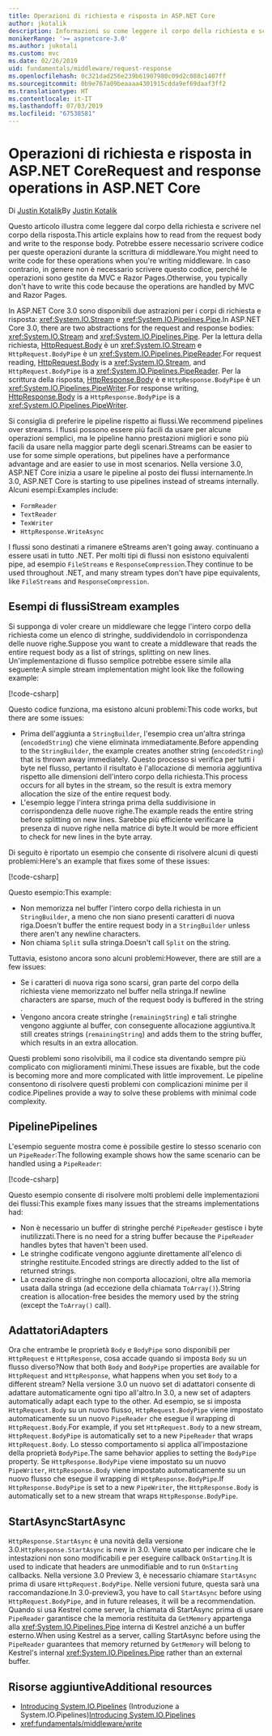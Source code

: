 ```yaml
---
title: Operazioni di richiesta e risposta in ASP.NET Core
author: jkotalik
description: Informazioni su come leggere il corpo della richiesta e scrivere il corpo della risposta in ASP.NET Core.
monikerRange: '>= aspnetcore-3.0'
ms.author: jukotali
ms.custom: mvc
ms.date: 02/26/2019
uid: fundamentals/middleware/request-response
ms.openlocfilehash: 0c321dad256e239b61907980c09d2c088c1407ff
ms.sourcegitcommit: 0b9e767a09beaaaa4301915cdda9ef69daaf3ff2
ms.translationtype: HT
ms.contentlocale: it-IT
ms.lasthandoff: 07/03/2019
ms.locfileid: "67538581"
---
```

# <a name="request-and-response-operations-in-aspnet-core"></a><span data-ttu-id="b1e07-103">Operazioni di richiesta e risposta in ASP.NET Core</span><span class="sxs-lookup"><span data-stu-id="b1e07-103">Request and response operations in ASP.NET Core</span></span>

<span data-ttu-id="b1e07-104">Di [Justin Kotalik](https://github.com/jkotalik)</span><span class="sxs-lookup"><span data-stu-id="b1e07-104">By [Justin Kotalik](https://github.com/jkotalik)</span></span>

<span data-ttu-id="b1e07-105">Questo articolo illustra come leggere dal corpo della richiesta e scrivere nel corpo della risposta.</span><span class="sxs-lookup"><span data-stu-id="b1e07-105">This article explains how to read from the request body and write to the response body.</span></span> <span data-ttu-id="b1e07-106">Potrebbe essere necessario scrivere codice per queste operazioni durante la scrittura di middleware.</span><span class="sxs-lookup"><span data-stu-id="b1e07-106">You might need to write code for these operations when you're writing middleware.</span></span> <span data-ttu-id="b1e07-107">In caso contrario, in genere non è necessario scrivere questo codice, perché le operazioni sono gestite da MVC e Razor Pages.</span><span class="sxs-lookup"><span data-stu-id="b1e07-107">Otherwise, you typically don't have to write this code because the operations are handled by MVC and Razor Pages.</span></span>

<span data-ttu-id="b1e07-108">In ASP.NET Core 3.0 sono disponibili due astrazioni per i corpi di richiesta e risposta: <xref:System.IO.Stream> e <xref:System.IO.Pipelines.Pipe>.</span><span class="sxs-lookup"><span data-stu-id="b1e07-108">In ASP.NET Core 3.0, there are two abstractions for the request and response bodies: <xref:System.IO.Stream> and <xref:System.IO.Pipelines.Pipe>.</span></span> <span data-ttu-id="b1e07-109">Per la lettura della richiesta, [HttpRequest.Body](xref:Microsoft.AspNetCore.Http.HttpRequest.Body) è un <xref:System.IO.Stream> e `HttpRequest.BodyPipe` è un <xref:System.IO.Pipelines.PipeReader>.</span><span class="sxs-lookup"><span data-stu-id="b1e07-109">For request reading, [HttpRequest.Body](xref:Microsoft.AspNetCore.Http.HttpRequest.Body) is a <xref:System.IO.Stream>, and `HttpRequest.BodyPipe` is a <xref:System.IO.Pipelines.PipeReader>.</span></span> <span data-ttu-id="b1e07-110">Per la scrittura della risposta, [HttpResponse.Body](xref:Microsoft.AspNetCore.Http.HttpResponse.Body) è e `HttpResponse.BodyPipe` è un <xref:System.IO.Pipelines.PipeWriter>.</span><span class="sxs-lookup"><span data-stu-id="b1e07-110">For response writing, [HttpResponse.Body](xref:Microsoft.AspNetCore.Http.HttpResponse.Body) is a `HttpResponse.BodyPipe` is a <xref:System.IO.Pipelines.PipeWriter>.</span></span>

<span data-ttu-id="b1e07-111">Si consiglia di preferire le pipeline rispetto ai flussi.</span><span class="sxs-lookup"><span data-stu-id="b1e07-111">We recommend pipelines over streams.</span></span> <span data-ttu-id="b1e07-112">I flussi possono essere più facili da usare per alcune operazioni semplici, ma le pipeline hanno prestazioni migliori e sono più facili da usare nella maggior parte degli scenari.</span><span class="sxs-lookup"><span data-stu-id="b1e07-112">Streams can be easier to use for some simple operations, but pipelines have a performance advantage and are easier to use in most scenarios.</span></span> <span data-ttu-id="b1e07-113">Nella versione 3.0, ASP.NET Core inizia a usare le pipeline al posto dei flussi internamente.</span><span class="sxs-lookup"><span data-stu-id="b1e07-113">In 3.0, ASP.NET Core is starting to use pipelines instead of streams internally.</span></span> <span data-ttu-id="b1e07-114">Alcuni esempi:</span><span class="sxs-lookup"><span data-stu-id="b1e07-114">Examples include:</span></span>

- `FormReader`
- `TextReader`
- `TexWriter`
- `HttpResponse.WriteAsync`

<span data-ttu-id="b1e07-115">I flussi sono destinati a rimanere e</span><span class="sxs-lookup"><span data-stu-id="b1e07-115">Streams aren't going away.</span></span> <span data-ttu-id="b1e07-116">continuano a essere usati in tutto .NET. Per molti tipi di flussi non esistono equivalenti pipe, ad esempio `FileStreams` e `ResponseCompression`.</span><span class="sxs-lookup"><span data-stu-id="b1e07-116">They continue to be used throughout .NET, and many stream types don't have pipe equivalents, like `FileStreams` and `ResponseCompression`.</span></span>

## <a name="stream-examples"></a><span data-ttu-id="b1e07-117">Esempi di flussi</span><span class="sxs-lookup"><span data-stu-id="b1e07-117">Stream examples</span></span>

<span data-ttu-id="b1e07-118">Si supponga di voler creare un middleware che legge l'intero corpo della richiesta come un elenco di stringhe, suddividendolo in corrispondenza delle nuove righe.</span><span class="sxs-lookup"><span data-stu-id="b1e07-118">Suppose you want to create a middleware that reads the entire request body as a list of strings, splitting on new lines.</span></span> <span data-ttu-id="b1e07-119">Un'implementazione di flusso semplice potrebbe essere simile alla seguente:</span><span class="sxs-lookup"><span data-stu-id="b1e07-119">A simple stream implementation might look like the following example:</span></span>

[!code-csharp[](request-response/samples/3.x/RequestResponseSample/Startup.cs?name=GetListOfStringsFromStream)]

<span data-ttu-id="b1e07-120">Questo codice funziona, ma esistono alcuni problemi:</span><span class="sxs-lookup"><span data-stu-id="b1e07-120">This code works, but there are some issues:</span></span>

- <span data-ttu-id="b1e07-121">Prima dell'aggiunta a `StringBuilder`, l'esempio crea un'altra stringa (`encodedString`) che viene eliminata immediatamente.</span><span class="sxs-lookup"><span data-stu-id="b1e07-121">Before appending to the `StringBuilder`, the example creates another string (`encodedString`) that is thrown away immediately.</span></span> <span data-ttu-id="b1e07-122">Questo processo si verifica per tutti i byte nel flusso, pertanto il risultato è l'allocazione di memoria aggiuntiva rispetto alle dimensioni dell'intero corpo della richiesta.</span><span class="sxs-lookup"><span data-stu-id="b1e07-122">This process occurs for all bytes in the stream, so the result is extra memory allocation the size of the entire request body.</span></span>
- <span data-ttu-id="b1e07-123">L'esempio legge l'intera stringa prima della suddivisione in corrispondenza delle nuove righe.</span><span class="sxs-lookup"><span data-stu-id="b1e07-123">The example reads the entire string before splitting on new lines.</span></span> <span data-ttu-id="b1e07-124">Sarebbe più efficiente verificare la presenza di nuove righe nella matrice di byte.</span><span class="sxs-lookup"><span data-stu-id="b1e07-124">It would be more efficient to check for new lines in the byte array.</span></span>

<span data-ttu-id="b1e07-125">Di seguito è riportato un esempio che consente di risolvere alcuni di questi problemi:</span><span class="sxs-lookup"><span data-stu-id="b1e07-125">Here's an example that fixes some of these issues:</span></span>

[!code-csharp[](request-response/samples/3.x/RequestResponseSample/Startup.cs?name=GetListOfStringsFromStreamMoreEfficient)]

<span data-ttu-id="b1e07-126">Questo esempio:</span><span class="sxs-lookup"><span data-stu-id="b1e07-126">This example:</span></span>

- <span data-ttu-id="b1e07-127">Non memorizza nel buffer l'intero corpo della richiesta in un `StringBuilder`, a meno che non siano presenti caratteri di nuova riga.</span><span class="sxs-lookup"><span data-stu-id="b1e07-127">Doesn't buffer the entire request body in a `StringBuilder` unless there aren't any newline characters.</span></span>
- <span data-ttu-id="b1e07-128">Non chiama `Split` sulla stringa.</span><span class="sxs-lookup"><span data-stu-id="b1e07-128">Doesn't call `Split` on the string.</span></span>

<span data-ttu-id="b1e07-129">Tuttavia, esistono ancora sono alcuni problemi:</span><span class="sxs-lookup"><span data-stu-id="b1e07-129">However, there are still are a few issues:</span></span>

- <span data-ttu-id="b1e07-130">Se i caratteri di nuova riga sono scarsi, gran parte del corpo della richiesta viene memorizzato nel buffer nella stringa.</span><span class="sxs-lookup"><span data-stu-id="b1e07-130">If newline characters are sparse, much of the request body is buffered in the string .</span></span>
- <span data-ttu-id="b1e07-131">Vengono ancora create stringhe (`remainingString`) e tali stringhe vengono aggiunte al buffer, con conseguente allocazione aggiuntiva.</span><span class="sxs-lookup"><span data-stu-id="b1e07-131">It still creates strings (`remainingString`) and adds them to the string buffer, which results in an extra allocation.</span></span>

<span data-ttu-id="b1e07-132">Questi problemi sono risolvibili, ma il codice sta diventando sempre più complicato con miglioramenti minimi.</span><span class="sxs-lookup"><span data-stu-id="b1e07-132">These issues are fixable, but the code is becoming more and more complicated with little improvement.</span></span> <span data-ttu-id="b1e07-133">Le pipeline consentono di risolvere questi problemi con complicazioni minime per il codice.</span><span class="sxs-lookup"><span data-stu-id="b1e07-133">Pipelines provide a way to solve these problems with minimal code complexity.</span></span>

## <a name="pipelines"></a><span data-ttu-id="b1e07-134">Pipeline</span><span class="sxs-lookup"><span data-stu-id="b1e07-134">Pipelines</span></span>

<span data-ttu-id="b1e07-135">L'esempio seguente mostra come è possibile gestire lo stesso scenario con un `PipeReader`:</span><span class="sxs-lookup"><span data-stu-id="b1e07-135">The following example shows how the same scenario can be handled using a `PipeReader`:</span></span>

[!code-csharp[](request-response/samples/3.x/RequestResponseSample/Startup.cs?name=GetListOfStringFromPipe)]

<span data-ttu-id="b1e07-136">Questo esempio consente di risolvere molti problemi delle implementazioni dei flussi:</span><span class="sxs-lookup"><span data-stu-id="b1e07-136">This example fixes many issues that the streams implementations had:</span></span>

- <span data-ttu-id="b1e07-137">Non è necessario un buffer di stringhe perché `PipeReader` gestisce i byte inutilizzati.</span><span class="sxs-lookup"><span data-stu-id="b1e07-137">There is no need for a string buffer because the `PipeReader` handles bytes that haven't been used.</span></span>
- <span data-ttu-id="b1e07-138">Le stringhe codificate vengono aggiunte direttamente all'elenco di stringhe restituite.</span><span class="sxs-lookup"><span data-stu-id="b1e07-138">Encoded strings are directly added to the list of returned strings.</span></span>
- <span data-ttu-id="b1e07-139">La creazione di stringhe non comporta allocazioni, oltre alla memoria usata dalla stringa (ad eccezione della chiamata `ToArray()`).</span><span class="sxs-lookup"><span data-stu-id="b1e07-139">String creation is allocation-free besides the memory used by the string (except the `ToArray()` call).</span></span>

## <a name="adapters"></a><span data-ttu-id="b1e07-140">Adattatori</span><span class="sxs-lookup"><span data-stu-id="b1e07-140">Adapters</span></span>

<span data-ttu-id="b1e07-141">Ora che entrambe le proprietà `Body` e `BodyPipe` sono disponibili per `HttpRequest` e `HttpResponse`, cosa accade quando si imposta `Body` su un flusso diverso?</span><span class="sxs-lookup"><span data-stu-id="b1e07-141">Now that both `Body` and `BodyPipe` properties are available for `HttpRequest` and `HttpResponse`, what happens when you set `Body` to a different stream?</span></span> <span data-ttu-id="b1e07-142">Nella versione 3.0 un nuovo set di adattatori consente di adattare automaticamente ogni tipo all'altro.</span><span class="sxs-lookup"><span data-stu-id="b1e07-142">In 3.0, a new set of adapters automatically adapt each type to the other.</span></span> <span data-ttu-id="b1e07-143">Ad esempio, se si imposta `HttpRequest.Body` su un nuovo flusso, `HttpRequest.BodyPipe` viene impostato automaticamente su un nuovo `PipeReader` che esegue il wrapping di `HttpRequest.Body`.</span><span class="sxs-lookup"><span data-stu-id="b1e07-143">For example, if you set `HttpRequest.Body` to a new stream, `HttpRequest.BodyPipe` is automatically set to a new `PipeReader` that wraps `HttpRequest.Body`.</span></span> <span data-ttu-id="b1e07-144">Lo stesso comportamento si applica all'impostazione della proprietà `BodyPipe`.</span><span class="sxs-lookup"><span data-stu-id="b1e07-144">The same behavior applies to setting the `BodyPipe` property.</span></span> <span data-ttu-id="b1e07-145">Se `HttpResponse.BodyPipe` viene impostato su un nuovo `PipeWriter`, `HttpResponse.Body` viene impostato automaticamente su un nuovo flusso che esegue il wrapping di `HttpResponse.BodyPipe`.</span><span class="sxs-lookup"><span data-stu-id="b1e07-145">If `HttpResponse.BodyPipe` is set to a new `PipeWriter`, the `HttpResponse.Body` is automatically set to a new stream that wraps `HttpResponse.BodyPipe`.</span></span>

## <a name="startasync"></a><span data-ttu-id="b1e07-146">StartAsync</span><span class="sxs-lookup"><span data-stu-id="b1e07-146">StartAsync</span></span>

<span data-ttu-id="b1e07-147">`HttpResponse.StartAsync` è una novità della versione 3.0.</span><span class="sxs-lookup"><span data-stu-id="b1e07-147">`HttpResponse.StartAsync` is new in 3.0.</span></span> <span data-ttu-id="b1e07-148">Viene usato per indicare che le intestazioni non sono modificabili e per eseguire callback `OnStarting`.</span><span class="sxs-lookup"><span data-stu-id="b1e07-148">It is used to indicate that headers are unmodifiable and to run `OnStarting` callbacks.</span></span> <span data-ttu-id="b1e07-149">Nella versione 3.0 Preview 3, è necessario chiamare `StartAsync` prima di usare `HttpRequest.BodyPipe`. Nelle versioni future, questa sarà una raccomandazione.</span><span class="sxs-lookup"><span data-stu-id="b1e07-149">In 3.0-preview3, you have to call `StartAsync` before using `HttpRequest.BodyPipe`, and in future releases, it will be a recommendation.</span></span> <span data-ttu-id="b1e07-150">Quando si usa Kestrel come server, la chiamata di StartAsync prima di usare `PipeReader` garantisce che la memoria restituita da `GetMemory` appartenga alla <xref:System.IO.Pipelines.Pipe> interna di Kestrel anziché a un buffer esterno.</span><span class="sxs-lookup"><span data-stu-id="b1e07-150">When using Kestrel as a server, calling StartAsync before using the `PipeReader` guarantees that memory returned by `GetMemory` will belong to Kestrel's internal <xref:System.IO.Pipelines.Pipe> rather than an external buffer.</span></span>

## <a name="additional-resources"></a><span data-ttu-id="b1e07-151">Risorse aggiuntive</span><span class="sxs-lookup"><span data-stu-id="b1e07-151">Additional resources</span></span>

- <span data-ttu-id="b1e07-152">[Introducing System.IO.Pipelines](https://devblogs.microsoft.com/dotnet/system-io-pipelines-high-performance-io-in-net/) (Introduzione a System.IO.Pipelines)</span><span class="sxs-lookup"><span data-stu-id="b1e07-152">[Introducing System.IO.Pipelines](https://devblogs.microsoft.com/dotnet/system-io-pipelines-high-performance-io-in-net/)</span></span>
- <xref:fundamentals/middleware/write>